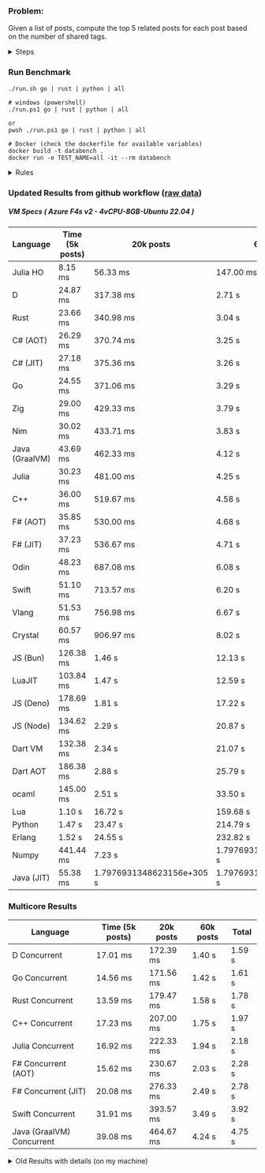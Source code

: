 ### Problem:

Given a list of posts, compute the top 5 related posts for each post based on the number of shared tags.

<details>
<summary> Steps </summary>

-   Read the posts JSON file.
-   Iterate over the posts and populate a map containing: `tag -> List<int>`, with the int representing the post index of each post with that tag.
-   Iterate over the posts and for each post:
    -   Create a map: `PostIndex -> int` to track the number of shared tags
    -   For each tag, Iterate over the posts that have that tag
    -   For each post, increment the shared tag count in the map.
-   Sort the related posts by the number of shared tags.
-   Write the top 5 related posts for each post to a new JSON file.
</details>

### Run Benchmark

```
./run.sh go | rust | python | all

# windows (powershell)
./run.ps1 go | rust | python | all

or
pwsh ./run.ps1 go | rust | python | all

# Docker (check the dockerfile for available variables)
docker build -t databench .
docker run -e TEST_NAME=all -it --rm databench
```

<details>
<summary> Rules </summary>

<h3>No:</h3>

-   FFI (including assembly inlining)
-   Unsafe code blocks
-   Custom benchmarking
-   Disabling runtime checks (bounds etc)
-   Specific hardware targeting
-   SIMD for single threaded solutions
-   Hardcoding number of posts
-   Lazy evaluation (Unless results are computed at runtime and timed)
-   Computation Caching

<h3>Must:</h3>

-   Support up to 100,000 posts
-   Support UTF8 strings
-   Parse json at runtime
-   Support up to 100 tags
-   Use a stable release of the compiler/runtime
-   Represent tags as strings
-   Be production ready
-   Use less than 8GB of memory
</details>

### Updated Results from github workflow ([raw data](https://github.com/jinyus/related_post_gen/blob/main/raw_results.md))

##### VM Specs ( Azure F4s v2 - 4vCPU-8GB-Ubuntu 22.04 )

| Language       | Time (5k posts)                       | 20k posts                              | 60k posts                           | Total     |
| -------------- | ------------------------------------- | -------------------------------------- | ----------------------------------- | --------- |
| Julia HO | 8.15 ms | 56.33 ms | 147.00 ms | 211.49 ms |
| D | 24.87 ms | 317.38 ms | 2.71 s | 3.05 s |
| Rust | 23.66 ms | 340.98 ms | 3.04 s | 3.41 s |
| C# (AOT) | 26.29 ms | 370.74 ms | 3.25 s | 3.65 s |
| C# (JIT) | 27.18 ms | 375.36 ms | 3.26 s | 3.66 s |
| Go | 24.55 ms | 371.06 ms | 3.29 s | 3.68 s |
| Zig | 29.00 ms | 429.33 ms | 3.79 s | 4.25 s |
| Nim | 30.02 ms | 433.71 ms | 3.83 s | 4.29 s |
| Java (GraalVM) | 43.69 ms | 462.33 ms | 4.12 s | 4.63 s |
| Julia | 30.23 ms | 481.00 ms | 4.25 s | 4.76 s |
| C++ | 36.00 ms | 519.67 ms | 4.58 s | 5.13 s |
| F# (AOT) | 35.85 ms | 530.00 ms | 4.68 s | 5.25 s |
| F# (JIT) | 37.23 ms | 536.67 ms | 4.71 s | 5.28 s |
| Odin | 48.23 ms | 687.08 ms | 6.08 s | 6.81 s |
| Swift | 51.10 ms | 713.57 ms | 6.20 s | 6.97 s |
| Vlang | 51.53 ms | 756.98 ms | 6.67 s | 7.48 s |
| Crystal | 60.57 ms | 906.97 ms | 8.02 s | 8.98 s |
| JS (Bun) | 126.38 ms | 1.46 s | 12.13 s | 13.72 s |
| LuaJIT | 103.84 ms | 1.47 s | 12.59 s | 14.16 s |
| JS (Deno) | 178.69 ms | 1.81 s | 17.22 s | 19.20 s |
| JS (Node) | 134.62 ms | 2.29 s | 20.87 s | 23.29 s |
| Dart VM | 132.38 ms | 2.34 s | 21.07 s | 23.54 s |
| Dart AOT | 186.38 ms | 2.88 s | 25.79 s | 28.86 s |
| ocaml | 145.00 ms | 2.51 s | 33.50 s | 36.16 s |
| Lua | 1.10 s | 16.72 s | 159.68 s | 177.49 s |
| Python | 1.47 s | 23.47 s | 214.79 s | 239.72 s |
| Erlang | 1.52 s | 24.55 s | 232.82 s | 258.89 s |
| Numpy | 441.44 ms | 7.23 s | 1.7976931348623156e+305 s | 1.7976931348623156e+305 s |
| Java (JIT) | 55.38 ms | 1.7976931348623156e+305 s | 1.7976931348623156e+305 s | Infinity s |

### Multicore Results

| Language       | Time (5k posts) | 20k posts        | 60k posts        | Total     |
| -------------- | --------------- | ---------------- | ---------------- | --------- |
| D Concurrent | 17.01 ms | 172.39 ms | 1.40 s | 1.59 s |
| Go Concurrent | 14.56 ms | 171.56 ms | 1.42 s | 1.61 s |
| Rust Concurrent | 13.59 ms | 179.47 ms | 1.58 s | 1.78 s |
| C++ Concurrent | 17.23 ms | 207.00 ms | 1.75 s | 1.97 s |
| Julia Concurrent | 16.92 ms | 222.33 ms | 1.94 s | 2.18 s |
| F# Concurrent (AOT) | 15.62 ms | 230.67 ms | 2.03 s | 2.28 s |
| F# Concurrent (JIT) | 20.08 ms | 276.33 ms | 2.49 s | 2.78 s |
| Swift Concurrent | 31.91 ms | 393.57 ms | 3.49 s | 3.92 s |
| Java (GraalVM) Concurrent | 39.08 ms | 464.67 ms | 4.24 s | 4.75 s |

<details>
<summary> Old Results with details (on my machine) </summary>

| Language   | Processing Time | Total (+ I/O) | Details                                                                                                                                                                                                                                                                                         |
| ---------- | --------------- | ------------- | ----------------------------------------------------------------------------------------------------------------------------------------------------------------------------------------------------------------------------------------------------------------------------------------------- |
| Rust       | -               | 4.5s          | Initial                                                                                                                                                                                                                                                                                         |
| Rust v2    | -               | 2.60s         | Replace std HashMap with fxHashMap by [phazer99](https://www.reddit.com/r/rust/comments/16plgok/comment/k1rtr4x/?utm_source=share&utm_medium=web2x&context=3)                                                                                                                                   |
| Rust v3    | -               | 1.28s         | Preallocate and reuse map and unstable sort by [vdrmn](https://www.reddit.com/r/rust/comments/16plgok/comment/k1rzo7g/?utm_source=share&utm_medium=web2x&context=3) and [Darksonn](https://www.reddit.com/r/rust/comments/16plgok/comment/k1rzwdx/?utm_source=share&utm_medium=web2x&context=3) |
| Rust v4    | -               | 0.13s         | Use Post index as key instead of Pointer and Binary Heap by [RB5009](https://www.reddit.com/r/rust/comments/16plgok/comment/k1s5ea0/?utm_source=share&utm_medium=web2x&context=3)                                                                                                               |
| Rust v5    | 38ms            | 52ms          | Rm hashing from loop and use vec[count] instead of map[index]count by RB5009                                                                                                                                                                                                                    |
| Rust v6    | 23ms            | 36ms          | Optimized Binary Heap Ops by [scottlamb](https://github.com/jinyus/related_post_gen/pull/12)                                                                                                                                                                                                    |
| Rust Rayon | 9ms             | 22ms          | Parallelize by [masmullin2000](https://github.com/jinyus/related_post_gen/pull/4)                                                                                                                                                                                                               |
| Rust Rayon | 8ms             | 22ms          | Remove comparison out of hot loop                                                                                                                                                                                                                                                               |
| ⠀          | ⠀               | ⠀             | ⠀                                                                                                                                                                                                                                                                                               |
| Go         | -               | 1.5s          | Initial                                                                                                                                                                                                                                                                                         |
| Go v2      | -               | 80ms          | Add rust optimizations                                                                                                                                                                                                                                                                          |
| Go v3      | 56ms            | 70ms          | Use goccy/go-json                                                                                                                                                                                                                                                                               |
| Go v3      | 34ms            | 55ms          | Use generic binaryheap by [DrBlury](https://github.com/jinyus/related_post_gen/pull/7)                                                                                                                                                                                                          |
| Go v4      | 26ms            | 50ms          | Replace binary heap with custom priority queue                                                                                                                                                                                                                                                  |
| Go v5      | 20ms            | 43ms          | Remove comparison out of hot loop                                                                                                                                                                                                                                                               |
| Go Con     | 10ms            | 33ms          | Go concurrency by [tirprox](https://github.com/jinyus/related_post_gen/pull/17) and [DrBlury](https://github.com/jinyus/related_post_gen/pull/8)                                                                                                                                                |
| Go Con v2  | 5ms             | 29ms          | Use arena, use waitgroup, rm binheap by [DrBlury](https://github.com/jinyus/related_post_gen/pull/20)                                                                                                                                                                                           |
| ⠀          | ⠀               | ⠀             | ⠀                                                                                                                                                                                                                                                                                               |
| Python     | -               | 7.81s         | Initial                                                                                                                                                                                                                                                                                         |
| Python v2  | 1.35s           | 1.53s         | Add rust optimizations by [dave-andersen](https://github.com/jinyus/related_post_gen/pull/10)                                                                                                                                                                                                   |
| Numpy      | 0.57s           | 0.85s         | Numpy implementation by [Copper280z](https://github.com/jinyus/related_post_gen/pull/11)                                                                                                                                                                                                        |
| ⠀          | ⠀               | ⠀             | ⠀                                                                                                                                                                                                                                                                                               |
| Crystal    | 50ms            | 96ms          | Inital w/ previous optimizations                                                                                                                                                                                                                                                                |
| Crystal v2 | 33ms            | 72ms          | Replace binary heap with custom priority queue                                                                                                                                                                                                                                                  |
| ⠀          | ⠀               | ⠀             | ⠀                                                                                                                                                                                                                                                                                               |
| Odin       | 110ms           | 397ms         | Ported from golang code                                                                                                                                                                                                                                                                         |
| Odin v2    | 104ms           | 404ms         | Remove comparison out of hot loop                                                                                                                                                                                                                                                               |
| ⠀          | ⠀               | ⠀             | ⠀                                                                                                                                                                                                                                                                                               |
| Dart VM    | 125ms           | 530ms         | Ported from golang code                                                                                                                                                                                                                                                                         |
| Dart bin   | 274ms           | 360ms         | Compiled executable                                                                                                                                                                                                                                                                             |
| ⠀          | ⠀               | ⠀             | ⠀                                                                                                                                                                                                                                                                                               |
| Vlang      | 339ms           | 560ms         | Ported from golang code                                                                                                                                                                                                                                                                         |
| ⠀          | ⠀               | ⠀             | ⠀                                                                                                                                                                                                                                                                                               |
| Zig        | 80ms            | 110ms         | Provided by [akhildevelops](https://github.com/jinyus/related_post_gen/pull/30)                                                                                                                                                                                                                 |

</details>

[^1]: Uses specialized datastructures meant for demonstation purposes: [more](https://github.com/LilithHafner/Jokes/tree/main/SuperDataStructures.jl)
